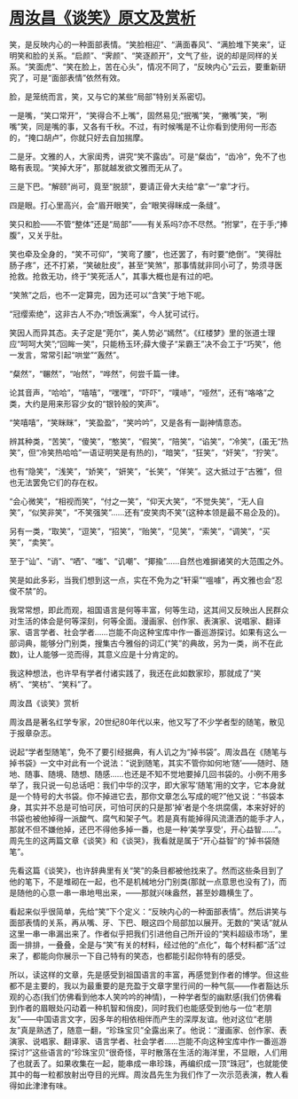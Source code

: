 # [周汝昌《谈笑》原文及赏析](https://www.vrrw.net/wx/8773.html)

笑，是反映内心的一种面部表情。“笑脸相迎”、“满面春风”、“满脸堆下笑来”，证明笑和脸的关系。“启颜”、“霁颜”、“笑逐颜开”，文气了些，说的却是同样的关系。“笑面虎”、“笑在脸上，苦在心头”，情况不同了，“反映内心”云云，要重新研究了，可是“面部表情”依然有效。

脸，是笼统而言，笑，又与它的某些“局部”特别关系密切。

一是嘴，“笑口常开”，“笑得合不上嘴”，固然易见;“抿嘴”笑，“撇嘴”笑，“咧嘴”笑，同是嘴的事，又各有千秋。不过，有时候嘴是不让你看到使用何一形态的，“掩口胡卢”，你就只好去自加揣摩。

二是牙。文雅的人，大家闺秀，讲究“笑不露齿”。可是“粲齿”，“齿冷”，免不了也略有表现。“笑掉大牙”，那就越发欲文雅而无从了。

三是下巴。“解颐”尚可，竟至“脱颔”，要请正骨大夫给“拿”一“拿”才行。

四是眼。打心里高兴，会“眉开眼笑”，会“眼笑得眯成一条缝”。



笑只和脸——不管“整体”还是“局部”——有关系吗?亦不尽然。“拊掌”，在于手;“捧腹”，又关乎肚。

笑也牵及全身的，“笑不可仰”，“笑弯了腰”，也还罢了，有时要“绝倒”。“笑得肚肠子疼”，还不打紧，“笑破肚皮”，甚至“笑煞”，那事情就非同小可了，势须寻医抢救。抢救无功，终于“笑死活人”，其事大概也是有过的吧。

“笑煞”之后，也不一定算完，因为还可以“含笑”于地下呢。

“冠缨索绝”，这非古人不办;“喷饭满案”，今人犹可试行。

笑因人而异其态。夫子定是“莞尔”，美人势必“嫣然”。《红楼梦》里的张道士理应“呵呵大笑”;“回眸一笑”，只能杨玉环;薛大傻子“呆霸王”决不会工于“巧笑”，他一发言，常常引起“哄堂”“轰然”。

“粲然”，“冁然”，“咍然”，“哗然”，何尝千篇一律。

论其音声，“哈哈”，“嘻嘻”，“嘿嘿”，“吓吓”，“噗哧”，“哑然”，还有“咯咯”之类，大约是用来形容少女的“银铃般的笑声”。

“笑嘻嘻”，“笑眯眯”，“笑盈盈”，“笑吟吟”，又是各有一副神情意态。

辨其种类，“苦笑”，“傻笑”，“憨笑”，“假笑”，“陪笑”，“谄笑”，“冷笑”，(虽无“热笑”，但“冷笑热哈哈”一语证明笑是有热的)，“暗笑”，“狂笑”，“奸笑”，“狞笑”。

也有“隐笑”，“浅笑”，“娇笑”，“妍笑”，“长笑”，“佯笑”。这大抵过于“古雅”，但也无法罢免它们的存在权。

“会心微笑”，“相视而笑”，“付之一笑”，“仰天大笑”，“不觉失笑”，“无人自笑”，“似笑非笑”，“不笑强笑”……还有“皮笑肉不笑”(这种本领是最不易企及的)。

另有一类，“取笑”，“逗笑”，“招笑”，“贻笑”，“见笑”，“索笑”，“调笑”，“买笑”，“卖笑”。

至于“讪”、“诮”、“哂”、“嗤”、“讥嘲”、“揶揄”……自然也难摒诸笑的大范围之外。

笑是如此多彩，当我们想到这一点，实在不免为之“轩渠”“嗢噱”，再文雅也会“忍俊不禁”的。

我常常想，即此而观，祖国语言是何等丰富，何等生动，这其间又反映出人民群众对生活的体会是何等深刻，何等全面。漫画家、创作家、表演家、说唱家、翻译家、语言学者、社会学者……岂能不向这种宝库中作一番巡游探讨。如果有这么一部词典，能够分门别类，搜集古今雅俗的词汇(“笑”的典故，另为一类，尚不在此数)，让人能够一览而得，其意义应是十分肯定的。

我这种想法，也许早有学者付诸实践了，我还在此如数家珍，那就成了“笑柄”、“笑枋”、“笑料”了。

周汝昌《谈笑》赏析

周汝昌是著名红学专家，20世纪80年代以来，他又写了不少学者型的随笔，散见于报章杂志。

说起“学者型随笔”，免不了要引经据典，有人讥之为“掉书袋”。周汝昌在《随笔与掉书袋》一文中对此有一个说法：“说到随笔，其实不管你如何地‘随’——随时、随地、随事、随境、随想、随感……也还是不知不觉地要掉几回书袋的。小例不用多举了，我只说一句总话吧：我们中华的汉字，即大家写‘随笔’用的文字，它本身就是一个特号的大书袋。你不掉进它去，那你文章怎么写成的呢?”他又说：“书袋本身，其实并不总是可怕可厌，可怕可厌的只是那‘掉’者是个冬烘腐儒，本来好好的书袋也被他掉得一派酸气、腐气和架子气。若是真有能掉得风流潇洒的能手才人，那就不但不嫌他掉，还巴不得他多掉一番，也是一种‘美学享受’，开心益智……”。周先生的这两篇文章《谈笑》和《谈哭》，我看就是属于“开心益智”的“掉书袋随笔”。

先看这篇《谈笑》，也许辞典里有关“笑”的条目都被他找来了。然而这些条目到了他的笔下，不是堆砌在一起，也不是机械地分门别类(那就一点意思也没有了)，而是随他的心意一串一串地甩出来，——那就兴味盎然，甚至妙趣横生了。

看起来似乎很简单，先给“笑”下个定义：“反映内心的一种面部表情”。然后讲笑与面部表情的关系，再从嘴、牙、下巴、眼这四个局部加以展开。无数的“笑话”就从这里一串一串漏出来了。作者似乎把我们引进他自己所开设的“笑料超级市场”，里面一排排，一叠叠，全是与“笑”有关的材料，经过他的“点化”，每个材料都“活”过来了，都能向你展示一下自己特有的笑态，也都能引起你特有的感受。

所以，读这样的文章，先是感受到祖国语言的丰富，再感觉到作者的博学。但这些都不是主要的，我以为最重要的是充盈于文章字里行间的一种气氛——作者豁达乐观的心态(我们仿佛看到他本人笑吟吟的神情)，一种学者型的幽默感(我们仿佛看到作者的眉眼处闪动着一种机智和俏皮)，同时我们也能感受到他与一位“老朋友”——中国语言文字，因多年的相依相伴而产生的深厚友谊。他对这位“老朋友”真是熟透了，随意一翻，“珍珠宝贝”全露出来了。他说：“漫画家、创作家、表演家、说唱家、翻译家、语言学者、社会学者……岂能不向这种宝库中作一番巡游探讨?”这些语言的“珍珠宝贝”很奇怪，平时散落在生活的海洋里，不显眼，人们用了也就丢了。如果收集在一起，能串成一串珍珠，再编织成一顶“珠冠”，也就能使其中的每一粒都放射出夺目的光辉。周汝昌先生为我们作了一次示范表演，教人看得如此津津有味。

